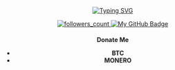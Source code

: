 <div style="text-align:center;"> 
  
[![Typing SVG](http://readme-typing-svg.herokuapp.com?font=Fira+Code&duration=6000&pause=999&color=F70000&center=true&vCenter=true&width=435&lines=I'm+XplDan+I'M+Join+The+Games+LOL)](https://git.io/typing-svg)

  <a href="https://github.com/0srD4n" target="_blank"> <img src="https://img.shields.io/github/followers/0srD4n" alt="followers_count"> </a>
  <a href="https://github.com/0srD4n" target="_blank"><img title="My" src="https://badgen.net/badge/Github/XplDan/red?icon=github" alt="My GitHub Badge"/></a>

    
<h4>
  Donate Me
  <ul>
    <li>
      BTC
    </li>
    <li>
      MONERO
    </li>
  </ul>
</h4>
